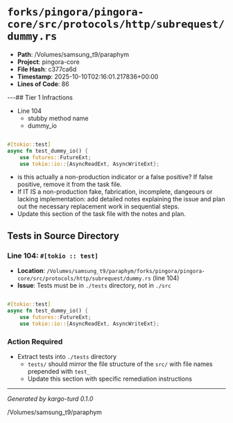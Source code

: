 # `forks/pingora/pingora-core/src/protocols/http/subrequest/dummy.rs`

- **Path**: /Volumes/samsung_t9/paraphym
- **Project**: pingora-core
- **File Hash**: c377ca6d  
- **Timestamp**: 2025-10-10T02:16:01.217836+00:00  
- **Lines of Code**: 86

---## Tier 1 Infractions 


- Line 104
  - stubby method name
  - dummy_io

```rust

#[tokio::test]
async fn test_dummy_io() {
    use futures::FutureExt;
    use tokio::io::{AsyncReadExt, AsyncWriteExt};
```

- is this actually a non-production indicator or a false positive? If false positive, remove it from the task file.
- If IT IS a non-production fake, fabrication, incomplete, dangeours or lacking implementation: add detailed notes explaining the issue and plan out the necessary replacement work in sequential steps. 
- Update this section of the task file with the notes and plan.

## Tests in Source Directory


### Line 104: `#[tokio :: test]`

- **Location**: `/Volumes/samsung_t9/paraphym/forks/pingora/pingora-core/src/protocols/http/subrequest/dummy.rs` (line 104)
- **Issue**: Tests must be in `./tests` directory, not in `./src`

```rust

#[tokio::test]
async fn test_dummy_io() {
    use futures::FutureExt;
    use tokio::io::{AsyncReadExt, AsyncWriteExt};
```

### Action Required

- Extract tests into `./tests` directory
  - `tests/` should mirror the file structure of the `src/` with file names prepended with `test_`
  - Update this section with specific remediation instructions
  

---

*Generated by kargo-turd 0.1.0*

/Volumes/samsung_t9/paraphym